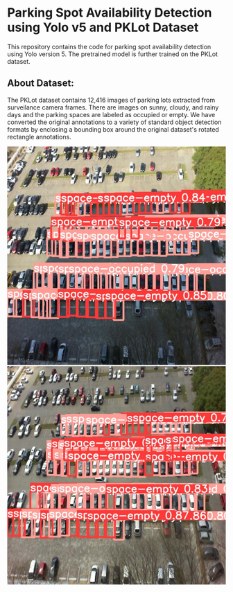 # Parking Spot Availability Detection using Yolo v5 and PKLot Dataset
 This repository contains the code for parking spot availability detection using Yolo version 5. The pretrained model is further trained on the PKLot dataset.
 
## About Dataset:
The PKLot dataset contains 12,416 images of parking lots extracted from surveilance camera frames.
There are images on sunny, cloudy, and rainy days and the parking spaces are labeled as occupied or
empty. We have converted the original annotations to a variety of standard object detection formats by
enclosing a bounding box around the original dataset's rotated rectangle annotations.

![Output Test Image1](https://github.com/Ali-Rizvi-1/Parking-Spot-Availability-Detection-using-Yolo-v5-and-PKLot-Dataset/blob/main/te1.jpg)
![Output Test Image2](https://github.com/Ali-Rizvi-1/Parking-Spot-Availability-Detection-using-Yolo-v5-and-PKLot-Dataset/blob/main/te2.jpg)
